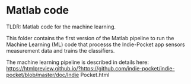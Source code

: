 # Matlab code

TLDR: Matlab code for the machine learning.

This folder contains the first version of the Matlab pipeline to run the Machine Learning (ML) code that processs the Indie-Pocket app sensors measurement data and trains the classifiers.

The machine learning pipeline is described in details here:
https://htmlpreview.github.io/?https://github.com/indie-pocket/indie-pocket/blob/master/doc/Indie Pocket.html
